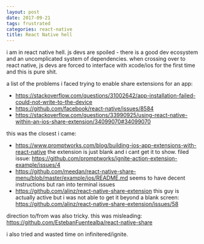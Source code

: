 ```yaml
---
layout: post
date: 2017-09-21
tags: frustrated
categories: react-native
title: React Native hell
---
```


i am in react native hell. js devs are spoiled - there is a good dev ecosystem and an uncomplicated system of dependencies. when crossing over to react native, js devs are forced to interface with xcode/ios for the first time and this is pure shit.

a list of the problems i faced trying to enable share extensions for an app:

- <https://stackoverflow.com/questions/31002642/app-installation-failed-could-not-write-to-the-device>
- <https://github.com/facebook/react-native/issues/8584>
- <https://stackoverflow.com/questions/33990925/using-react-native-within-an-ios-share-extension/34099070#34099070>

this was the closest i came:

- <https://www.promptworks.com/blog/building-ios-app-extensions-with-react-native> the extension is just blank and i cant get it to show. filed issue: <https://github.com/promptworks/ignite-action-extension-example/issues/4>
- <https://github.com/meedan/react-native-share-menu/blob/master/example/ios/README.md> seems to have decent instructions but ran into terminal issues
- <https://github.com/alinz/react-native-share-extension> this guy is actually active but i was not able to get it beyond a blank screen: <https://github.com/alinz/react-native-share-extension/issues/58>

direction to/from was also tricky. this was misleading: <https://github.com/EstebanFuentealba/react-native-share>

i also tried and wasted time on infinitered/ignite.
